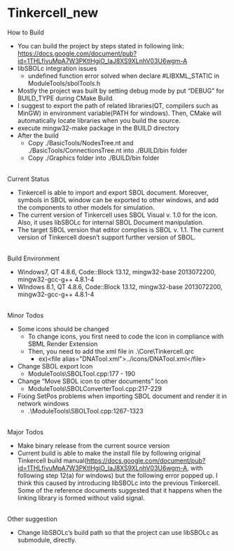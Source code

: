 # Tinkercell_new

<div>How to Build</div>
<ul>
<li>You can build the project by steps stated in following link: <a href="https://docs.google.com/document/pub?id=1THLfivuMpA7W3PKtlHgiO_laJ8XS9XLnhV03U6wgm-A">https://docs.google.com/document/pub?id=1THLfivuMpA7W3PKtlHgiO_laJ8XS9XLnhV03U6wgm-A</a></li>
<li>libSBOLc integration issues
<ul>
<li>undefined function error solved when declare #LIBXML_STATIC in ModuleTools/sbolTools.h</li>
</ul>
</li>
<li>Mostly the project was built by setting debug mode by put “DEBUG” for BUILD_TYPE during CMake Build.</li>
<li>I suggest to export the path of related libraries(QT, compilers such as MinGW) in environment variable(PATH for windows). Then, CMake will automatically locate libraries when you build the source.</li>
<li>execute mingw32-make package in the BUILD directory</li>
<li>After the build
<ul>
<li>Copy ./BasicTools/NodesTree.nt and ./BasicTools/ConnectionsTree.nt into ./BUILD/bin folder</li>
<li>Copy ./Graphics folder into ./BUILD/bin folder</li>
</ul>
</li>
</ul>
<div><br/></div>
<div>Current Status</div>
<ul>
<li>Tinkercell is able to import and export SBOL document. Moreover, symbols in SBOL window can be exported to other windows, and add the components to other models for simulation.</li>
<li>The current version of Tinkercell uses SBOL Visual v. 1.0 for the icon. Also, it uses libSBOLc for internal SBOL Document manipulation.</li>
<li>The target SBOL version that editor complies is SBOL v. 1.1. The current version of Tinkercell doesn’t support further version of SBOL.</li>
</ul>
<div><br/></div>
<div>Build Environment</div>
<ul>
<li>Windows7, QT 4.8.6, Code::Block 13.12, mingw32-base 2013072200, mingw32-gcc-g++ 4.8.1-4</li>
<li>WIndows 8.1, QT 4.8.6, Code::Block 13.12, mingw32-base 2013072200, mingw32-gcc-g++ 4.8.1-4</li>
</ul>
<div><br/></div>
<div>Minor Todos</div>
<ul>
<li>Some icons should be changed
<ul>
<li>To change icons, you first need to code the icon in compliance with SBML Render Extension</li>
<li>Then, you need to add the xml file in .\Core\Tinkercell.qrc
<ul>
<li>ex)&lt;file alias="DNATool.xml"&gt;../icons/DNATool.xml&lt;/file&gt;</li>
</ul>
</li>
</ul>
</li>
<li>Change SBOL export Icon
<ul>
<li>ModuleTools\SBOLTool.cpp:177 - 190</li>
</ul>
</li>
<li>Change “Move SBOL icon to other documents” Icon
<ul>
<li>ModuleTools\SBOLConverterTool.cpp:217-229</li>
</ul>
</li>
<li>Fixing SetPos problems when importing SBOL document and render it in network windows
<ul>
<li>.\ModuleTools\SBOLTool.cpp:1267-1323</li>
</ul>
</li>
</ul>
<div><br/></div>
<div>Major Todos</div>
<ul>
<li>Make binary release from the current source version</li>
<li>Current build is able to make the install file by following original Tinkercell build manual(<a href="https://docs.google.com/document/pub?id=1THLfivuMpA7W3PKtlHgiO_laJ8XS9XLnhV03U6wgm-A">https://docs.google.com/document/pub?id=1THLfivuMpA7W3PKtlHgiO_laJ8XS9XLnhV03U6wgm-A</a>, with following step 12(a) for windows) but the following error popped up. I think this caused by introducing libSBOLc into the previous Tinkercell. Some of the reference documents suggested that it happens when the linking library is formed without valid signal.</li>
</ul>
<div><br/></div>
<div>Other suggestion</div>
<ul>
<li>Change libSBOLc’s build path so that the project can use libSBOLc as submodule, directly.</li>
</ul>

